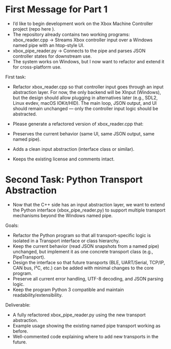 # First Message for Part 1 #

 - I’d like to begin development work on the Xbox Machine Controller project (repo here
).
- The repository already contains two working programs:
xbox_reader.cpp → Streams Xbox controller input over a Windows named pipe with an htop-style UI.
- xbox_pipe_reader.py → Connects to the pipe and parses JSON controller states for downstream use.
- The system works on Windows, but I now want to refactor and extend it for cross-platform use.

First task:
- Refactor xbox_reader.cpp so that controller input goes through an input abstraction layer. For now, the only backend will be XInput (Windows), but the design should allow plugging in alternatives later (e.g., SDL2, Linux evdev, macOS IOKit/HID). The main loop, JSON output, and UI should remain unchanged — only the controller input logic should be abstracted.

- Please generate a refactored version of xbox_reader.cpp that:
- Preserves the current behavior (same UI, same JSON output, same named pipe).
- Adds a clean input abstraction (interface class or similar).
- Keeps the existing license and comments intact.

# Second Task: Python Transport Abstraction #
- Now that the C++ side has an input abstraction layer, we want to extend the Python interface (xbox_pipe_reader.py) to support multiple transport mechanisms beyond the Windows named pipe.

Goals:
- Refactor the Python program so that all transport-specific logic is isolated in a Transport interface or class hierarchy.
- Keep the current behavior (read JSON snapshots from a named pipe) unchanged, but implement it as one concrete transport class (e.g., PipeTransport).
- Design the interface so that future transports (BLE, UART/Serial, TCP/IP, CAN bus, I²C, etc.) can be added with minimal changes to the core program.
- Preserve all current error handling, UTF-8 decoding, and JSON parsing logic.
- Keep the program Python 3 compatible and maintain readability/extensibility.

Deliverable:
- A fully refactored xbox_pipe_reader.py using the new transport abstraction.
- Example usage showing the existing named pipe transport working as before.
- Well-commented code explaining where to add new transports in the future.